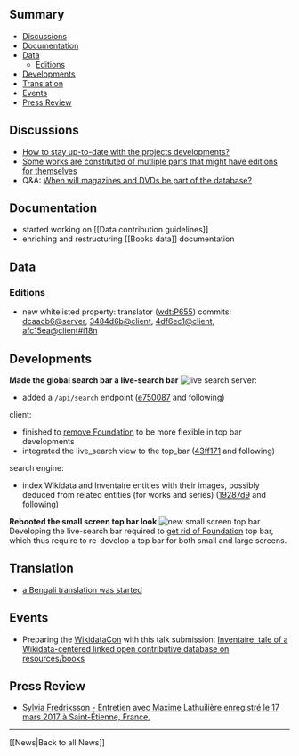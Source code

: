 <!-- LANG:EN, title="July 2017"-->

## Summary

<!-- START doctoc generated TOC please keep comment here to allow auto update -->
<!-- DON'T EDIT THIS SECTION, INSTEAD RE-RUN doctoc TO UPDATE -->


- [Discussions](#discussions)
- [Documentation](#documentation)
- [Data](#data)
  - [Editions](#editions)
- [Developments](#developments)
- [Translation](#translation)
- [Events](#events)
- [Press Review](#press-review)

<!-- END doctoc generated TOC please keep comment here to allow auto update -->


## Discussions

* [How to stay up-to-date with the projects developments?](https://github.com/inventaire/inventaire-client/issues/106)
* [Some works are constituted of mutliple parts that might have editions for themselves](https://github.com/inventaire/inventaire/issues/99)
* Q&A: [When will magazines and DVDs be part of the database?](https://wiki.inventaire.io/wiki/magazines-dvds)

## Documentation

* started working on [[Data contribution guidelines]]
* enriching and restructuring [[Books data]] documentation

## Data
### Editions
* new whitelisted property: translator ([wdt:P655](https://www.wikidata.org/wiki/Property:P655))
  commits: [dcaacb6@server](https://github.com/inventaire/inventaire/commit/dcaacb6), [3484d6b@client](https://github.com/inventaire/inventaire-client/commit/3484d6b), [4df6ec1@client](https://github.com/inventaire/inventaire-client/commit/4df6ec1), [afc15ea@client#i18n](https://github.com/inventaire/inventaire-client/commit/afc15ea)

## Developments
**Made the global search bar a live-search bar**
![live search](https://user-images.githubusercontent.com/1596934/28589758-b6233602-717f-11e7-9e85-d4cacde83eda.png)
server:
* added a `/api/search` endpoint ([e750087](https://github.com/inventaire/inventaire/commit/e750087) and following)

client:
* finished to [remove Foundation](https://github.com/inventaire/inventaire-client/issues/87) to be more flexible in top bar developments
* integrated the live_search view to the top_bar ([43ff171](https://github.com/inventaire/inventaire-client/commit/43ff171) and following)

search engine:
* index Wikidata and Inventaire entities with their images, possibly deduced from related entities (for works and series) ([19287d9](https://github.com/inventaire/wikidata-subset-search-engine/commit/19287d9) and following)

**Rebooted the small screen top bar look**
![new small screen top bar](https://user-images.githubusercontent.com/1596934/28586887-828a4812-7175-11e7-9d33-2da2a9ca07c5.png)
Developing the live-search bar required to [get rid of Foundation](https://github.com/inventaire/inventaire-client/issues/87) top bar, which thus require to re-develop a top bar for both small and large screens.

## Translation
* [a Bengali translation was started](https://www.transifex.com/inventaire/inventaire/)

## Events
* Preparing the [WikidataCon](https://www.wikidata.org/wiki/Wikidata:WikidataCon_2017) with this talk submission: [Inventaire: tale of a Wikidata-centered linked open contributive database on resources/books](https://www.wikidata.org/wiki/Wikidata:WikidataCon_2017/Submissions/Inventaire:_tale_of_a_Wikidata-centered_linked_open_contributive_database_on_resources/books)

## Press Review
* [Sylvia Fredriksson - Entretien avec Maxime Lathuilière enregistré le 17 mars 2017 à Saint-Étienne, France.](https://soundcloud.com/sylviafredriksson/sets/maxime-lathuiliere)

<hr>
[[News|Back to all News]]